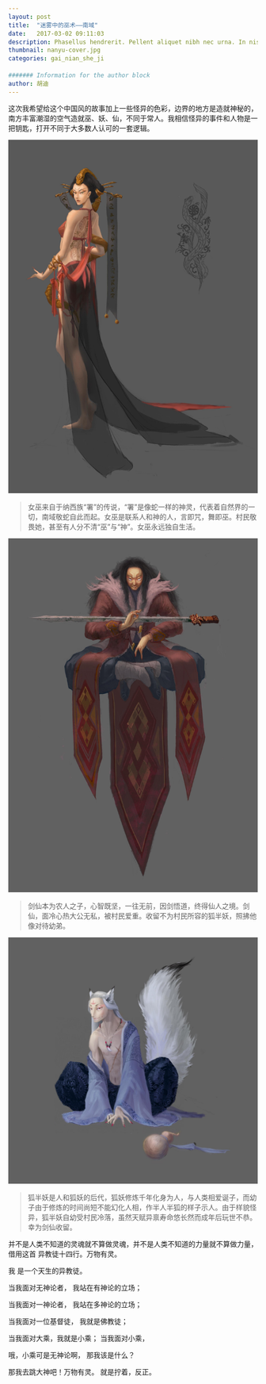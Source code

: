 ```yaml
---
layout: post
title:  "迷雾中的巫术——南域"
date:   2017-03-02 09:11:03
description: Phasellus hendrerit. Pellent aliquet nibh nec urna. In nis aliquet vel, dapibus id,mattis.
thumbnail: nanyu-cover.jpg
categories: gai_nian_she_ji

####### Information for the author block
author: 胡迪
---
```

这次我希望给这个中国风的故事加上一些怪异的色彩，边界的地方是造就神秘的，南方丰富潮湿的空气造就巫、妖、仙，不同于常人。我相信怪异的事件和人物是一把钥匙，打开不同于大多数人认可的一套逻辑。

<a href="/assets/img/nanyu/nanyu-witch.jpg">![TEST](/assets/img/nanyu/nanyu-witch.jpg)</a>


>女巫来自于纳西族“署”的传说，“署”是像蛇一样的神灵，代表着自然界的一切，南域敬蛇自此而起。女巫是联系人和神的人，言即咒，舞即巫。村民敬畏她，甚至有人分不清“巫”与“神”。女巫永远独自生活。

<a href="/assets/img/nanyu/nanyu-sword.jpg">![TEST](/assets/img/nanyu/nanyu-sword.jpg)</a>

>剑仙本为农人之子，心智既坚，一往无前，因剑悟道，终得仙人之境。剑仙，面冷心热大公无私，被村民爱重。收留不为村民所容的狐半妖，照拂他像对待幼弟。

<a href="/assets/img/nanyu/nanyu-fox.jpg">![TEST](/assets/img/nanyu/nanyu-fox.jpg)</a>

>狐半妖是人和狐妖的后代，狐妖修炼千年化身为人，与人类相爱诞子，而幼子由于修炼的时间尚短不能幻化人相，作半人半狐的样子示人。由于样貌怪异，狐半妖自幼受村民冷落，虽然天赋异禀寿命悠长然而成年后玩世不恭。幸为剑仙收留。


并不是人类不知道的灵魂就不算做灵魂，并不是人类不知道的力量就不算做力量，借用这首 异教徒十四行。万物有灵。



我
是一个天生的异教徒。

当我面对无神论者，
我站在有神论的立场；

当我面对一神论者，
我站在多神论的立场；

当我面对一位基督徒，
我就是佛教徒；

当我面对大乘，我就是小乘；
当我面对小乘，

哦，小乘可是无神论啊，
那我该是什么？

那我去跳大神吧！万物有灵。
就是拧着，反正。




